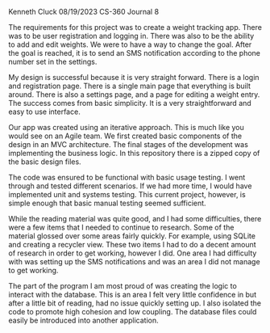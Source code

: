 Kenneth Cluck
08/19/2023
CS-360 Journal 8

The requirements for this project was to create a weight tracking app. There was to be user registration and logging in. There was also to be the ability to add and edit weights. We were to have a way to change the goal. After the goal is reached, it is to send an SMS notification according to the phone number set in the settings.

My design is successful because it is very straight forward. There is a login and registration page. There is a single main page that everything is built around. There is also a settings page, and a page for editing a weight entry. The success comes from basic simplicity. It is a very straightforward and easy to use interface.

Our app was created using an iterative approach. This is much like you would see on an Agile team. We first created basic components of the design in an MVC architecture. The final stages of the development was implementing the business logic. In this repository there is a zipped copy of the basic design files.

The code was ensured to be functional with basic usage testing. I went through and tested different scenarios. If we had more time, I would have implemented unit and systems testing. This current project, however, is simple enough that basic manual testing seemed sufficient.

While the reading material was quite good, and I had some difficulties, there were a few items that I needed to continue to research. Some of the material glossed over some areas fairly quickly. For example, using SQLite and creating a recycler view. These two items I had to do a decent amount of research in order to get working, however I did. One area I had difficulty with was setting up the SMS notifications and was an area I did not manage to get working.

The part of the program I am most proud of was creating the logic to interact with the database. This is an area I felt very little confidence in but after a little bit of reading, had no issue quickly setting up. I also isolated the code to promote high cohesion and low coupling. The database files could easily be introduced into another application.
